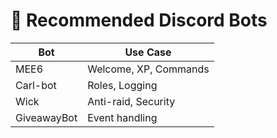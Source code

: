 # 🤖 Recommended Discord Bots

| Bot         | Use Case              |
|-------------|------------------------|
| MEE6        | Welcome, XP, Commands  |
| Carl-bot    | Roles, Logging         |
| Wick        | Anti-raid, Security    |
| GiveawayBot | Event handling         |
